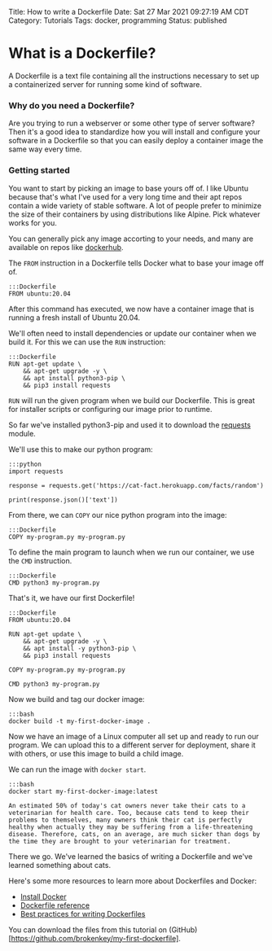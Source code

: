 Title: How to write a Dockerfile
Date: Sat 27 Mar 2021 09:27:19 AM CDT
Category: Tutorials
Tags: docker, programming
Status: published

# What is a Dockerfile?

A Dockerfile is a text file containing all the instructions necessary to set up a containerized server for running some kind of software.

### Why do you need a Dockerfile?

Are you trying to run a webserver or some other type of server software? Then it's a good idea to standardize how you will install and configure your software in a Dockerfile so that you can easily deploy a container image the same way every time.

### Getting started

You want to start by picking an image to base yours off of. I like Ubuntu because that's what I've used for a very long time and their apt repos contain a wide variety of stable software. A lot of people prefer to minimize the size of their containers by using distributions like Alpine. Pick whatever works for you.

You can generally pick any image accorting to your needs, and many are available on repos like [dockerhub](https://hub.docker.com/search?q=&type=image). 

The `FROM` instruction in a Dockerfile tells Docker what to base your image off of. 

```
:::Dockerfile
FROM ubuntu:20.04
```

After this command has executed, we now have a container image that is running a fresh install of Ubuntu 20.04.

We'll often need to install dependencies or update our container when we build it. For this we can use the `RUN` instruction:

```
:::Dockerfile
RUN apt-get update \
    && apt-get upgrade -y \
    && apt install python3-pip \
    && pip3 install requests
```

`RUN` will run the given program when we build our Dockerfile. This is great for installer scripts or configuring our image prior to runtime. 

So far we've installed python3-pip and used it to download the [requests](https://2.python-requests.org/en/master/) module.

We'll use this to make our python program:

```
:::python
import requests

response = requests.get('https://cat-fact.herokuapp.com/facts/random')

print(response.json()['text'])
```

From there, we can `COPY` our nice python program into the image:

```
:::Dockerfile
COPY my-program.py my-program.py
```

To define the main program to launch when we run our container, we use the `CMD` instruction.

```
:::Dockerfile
CMD python3 my-program.py
```

That's it, we have our first Dockerfile!

```
:::Dockerfile
FROM ubuntu:20.04

RUN apt-get update \
    && apt-get upgrade -y \
    && apt install -y python3-pip \
    && pip3 install requests

COPY my-program.py my-program.py

CMD python3 my-program.py
```

Now we build and tag our docker image:
```
:::bash
docker build -t my-first-docker-image .
```

Now we have an image of a Linux computer all set up and ready to run our program. We can upload this to a different server for deployment, share it with others, or use this image to build a child image.

We can run the image with `docker start`.

```
:::bash
docker start my-first-docker-image:latest

An estimated 50% of today's cat owners never take their cats to a veterinarian for health care. Too, because cats tend to keep their problems to themselves, many owners think their cat is perfectly healthy when actually they may be suffering from a life-threatening disease. Therefore, cats, on an average, are much sicker than dogs by the time they are brought to your veterinarian for treatment.
```

There we go. We've learned the basics of writing a Dockerfile and we've learned something about cats.

Here's some more resources to learn more about Dockerfiles and Docker:

* [Install Docker](https://docs.docker.com/get-docker/)
* [Dockerfile reference](https://docs.docker.com/engine/reference/builder/)
* [Best practices for writing Dockerfiles](https://docs.docker.com/develop/develop-images/dockerfile_best-practices/)

You can download the files from this tutorial on (GitHub)[https://github.com/brokenkey/my-first-dockerfile].
